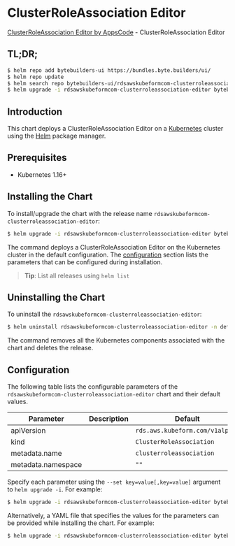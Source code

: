 # ClusterRoleAssociation Editor

[ClusterRoleAssociation Editor by AppsCode](https://byte.builders) - ClusterRoleAssociation Editor

## TL;DR;

```bash
$ helm repo add bytebuilders-ui https://bundles.byte.builders/ui/
$ helm repo update
$ helm search repo bytebuilders-ui/rdsawskubeformcom-clusterroleassociation-editor --version=v0.4.18
$ helm upgrade -i rdsawskubeformcom-clusterroleassociation-editor bytebuilders-ui/rdsawskubeformcom-clusterroleassociation-editor -n default --create-namespace --version=v0.4.18
```

## Introduction

This chart deploys a ClusterRoleAssociation Editor on a [Kubernetes](http://kubernetes.io) cluster using the [Helm](https://helm.sh) package manager.

## Prerequisites

- Kubernetes 1.16+

## Installing the Chart

To install/upgrade the chart with the release name `rdsawskubeformcom-clusterroleassociation-editor`:

```bash
$ helm upgrade -i rdsawskubeformcom-clusterroleassociation-editor bytebuilders-ui/rdsawskubeformcom-clusterroleassociation-editor -n default --create-namespace --version=v0.4.18
```

The command deploys a ClusterRoleAssociation Editor on the Kubernetes cluster in the default configuration. The [configuration](#configuration) section lists the parameters that can be configured during installation.

> **Tip**: List all releases using `helm list`

## Uninstalling the Chart

To uninstall the `rdsawskubeformcom-clusterroleassociation-editor`:

```bash
$ helm uninstall rdsawskubeformcom-clusterroleassociation-editor -n default
```

The command removes all the Kubernetes components associated with the chart and deletes the release.

## Configuration

The following table lists the configurable parameters of the `rdsawskubeformcom-clusterroleassociation-editor` chart and their default values.

|     Parameter      | Description |                  Default                   |
|--------------------|-------------|--------------------------------------------|
| apiVersion         |             | <code>rds.aws.kubeform.com/v1alpha1</code> |
| kind               |             | <code>ClusterRoleAssociation</code>        |
| metadata.name      |             | <code>clusterroleassociation</code>        |
| metadata.namespace |             | <code>""</code>                            |


Specify each parameter using the `--set key=value[,key=value]` argument to `helm upgrade -i`. For example:

```bash
$ helm upgrade -i rdsawskubeformcom-clusterroleassociation-editor bytebuilders-ui/rdsawskubeformcom-clusterroleassociation-editor -n default --create-namespace --version=v0.4.18 --set apiVersion=rds.aws.kubeform.com/v1alpha1
```

Alternatively, a YAML file that specifies the values for the parameters can be provided while
installing the chart. For example:

```bash
$ helm upgrade -i rdsawskubeformcom-clusterroleassociation-editor bytebuilders-ui/rdsawskubeformcom-clusterroleassociation-editor -n default --create-namespace --version=v0.4.18 --values values.yaml
```
